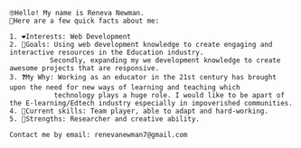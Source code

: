     🤓Hello! My name is Reneva Newman. 
    📜Here are a few quick facts about me: 
    
    1. ❤️Interests: Web Development 
    2. 📘Goals: Using web development knowledge to create engaging and interactive resources in the Education industry.
              Secondly, expanding my we development knowledge to create awesome projects that are responsive.
    3. ❓My Why: Working as an educator in the 21st century has brought upon the need for new ways of learning and teaching which 
               technology plays a huge role. I would like to be apart of the E-learning/Edtech industry especially in impoverished communities. 
    4. 🥇Current skills: Team player, able to adapt and hard-working. 
    5. 🔨Strengths: Researcher and creative ability. 

    Contact me by email: renevanewman7@gmail.com
  

<!---
Reneva-dev/Reneva-dev is a ✨ special ✨ repository because its `README.md` (this file) appears on your GitHub profile.
You can click the Preview link to take a look at your changes.
--->
